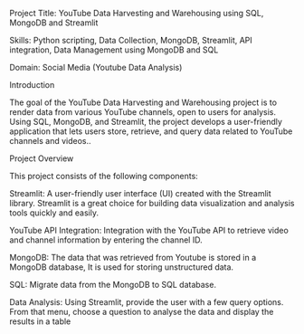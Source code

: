 Project Title: YouTube Data Harvesting and Warehousing using SQL, MongoDB and Streamlit

Skills: Python scripting, Data Collection, MongoDB, Streamlit, API integration, Data Management using MongoDB and SQL

Domain: Social Media (Youtube Data Analysis)

Introduction

The goal of the YouTube Data Harvesting and Warehousing project is to render data from various YouTube channels, open to users for analysis. Using SQL, MongoDB, and Streamlit, the project develops a user-friendly application that lets users store, retrieve, and query data related to YouTube channels and videos..

Project Overview

This project consists of the following components:

Streamlit: A user-friendly user interface (UI) created with the Streamlit library. Streamlit is a great choice for building data visualization and analysis tools quickly and easily.

YouTube API Integration: Integration with the YouTube API to retrieve video and channel information by entering the channel ID.

MongoDB: The data that was retrieved from Youtube is stored in a MongoDB database, It is used for storing unstructured data.

SQL: Migrate data from the MongoDB to SQL database.

Data Analysis: Using Streamlit, provide the user with a few query options. From that menu, choose a question to analyse the data and display the results in a table
